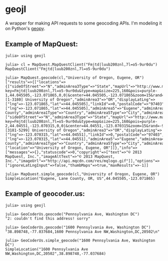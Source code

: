 geojl
=====

A wrapper for making API requests to some geocoding APIs.
I'm modeling it on Python's [geopy](https://github.com/geopy/geopy).

## Example of MapQuest:

    julia> using geojl

    julia> cl = MapQuest.MapQuestClient("Fmjtd|luub200znl,7l=o5-9ur0du")
    MapQuestClient("Fmjtd|luub200znl,7l=o5-9ur0du")

    julia> MapQuest.geocode(cl,"University of Oregon, Eugene, OR")
    ["results"=>{["locations"=>{["sideOfStreet"=>"N","adminArea3Type"=>"State","mapUrl"=>"http://www.mapquestapi.com/staticmap/v4/getmap?key=Fmjtd|luub200znl,7l=o5-9ur0du&type=map&size=225,160&pois=purple-1,44.045505,-123.071865,0,0|&center=44.045505,-123.071865&zoom=15&rand=-936240298","dragPoint"=>false,"street"=>"[1-3180] University of Oregon","adminArea3"=>"OR","displayLatLng"=>["lng"=>-123.071865,"lat"=>44.045505],"linkId"=>0,"postalCode"=>"97403","adminArea1"=>"US","geocodeQualityCode"=>"B1AAA","latLng"=>["lng"=>-123.071865,"lat"=>44.045505],"adminArea5"=>"Eugene","adminArea4"=>"Lane County","adminArea1Type"=>"Country","adminArea5Type"=>"City","adminArea4Type"=>"County","type"=>"s","geocodeQuality"=>"STREET"],["sideOfStreet"=>"N","adminArea3Type"=>"State","mapUrl"=>"http://www.mapquestapi.com/staticmap/v4/getmap?key=Fmjtd|luub200znl,7l=o5-9ur0du&type=map&size=225,160&pois=purple-2,44.04551,-123.070315,0,0|&center=44.04551,-123.070315&zoom=15&rand=-936240298","dragPoint"=>false,"street"=>"[3181-5299] University of Oregon","adminArea3"=>"OR","displayLatLng"=>["lng"=>-123.070315,"lat"=>44.04551],"linkId"=>0,"postalCode"=>"97403","adminArea1"=>"US","geocodeQualityCode"=>"B1AAA","latLng"=>["lng"=>-123.070315,"lat"=>44.04551],"adminArea5"=>"Eugene","adminArea4"=>"Lane County","adminArea1Type"=>"Country","adminArea5Type"=>"City","adminArea4Type"=>"County","type"=>"s","geocodeQuality"=>"STREET"]},"providedLocation"=>["location"=>"University of Oregon, Eugene, OR"]]},"info"=>["messages"=>{},"statuscode"=>0,"copyright"=>["text"=>"© 2013 MapQuest, Inc.","imageAltText"=>"© 2013 MapQuest, Inc.","imageUrl"=>"http://api.mqcdn.com/res/mqlogo.gif"]],"options"=>["ignoreLatLngInput"=>false,"thumbMaps"=>true,"maxResults"=>-1]]

    julia> MapQuest.simple_geocode(cl,"University of Oregon, Eugene, OR")
    SimpleLocation("Eugene, Lane County, OR, US",44.045505,-123.071865)

## Example of geocoder.us:

    julia> using geojl

    julia> GeoCoderUs.geocode("Pennsylvania Ave, Washington DC")
    "2: couldn't find this address! sorry"

    julia> GeoCoderUs.geocode("1600 Pennsylvania Ave, Washington DC")
    "38.898748,-77.037684,1600 Pennsylvania Ave NW,Washington,DC,20502\n"

    julia> GeoCoderUs.simple_geocode("1600 Pennsylvania Ave, Washington DC")
    SimpleLocation("1600 Pennsylvania Ave NW,Washington,DC,20502",38.898748,-77.037684)

